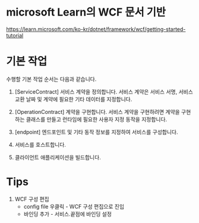 # microsoft Learn의 WCF 문서 기반

https://learn.microsoft.com/ko-kr/dotnet/framework/wcf/getting-started-tutorial

# 기본 작업

수행할 기본 작업 순서는 다음과 같습니다.

1. [ServiceContract] 서비스 계약을 정의합니다. 서비스 계약은 서비스 서명, 서비스 교환 날짜 및 계약에 필요한 기타 데이터를 지정합니다.

2. [OperationContract] 계약을 구현합니다. 서비스 계약을 구현하려면 계약을 구현하는 클래스를 만들고 런타임에 필요한 사용자 지정 동작을 지정합니다.

3. [endpoint] 엔드포인트 및 기타 동작 정보를 지정하여 서비스를 구성합니다.

4. 서비스를 호스트합니다.

5. 클라이언트 애플리케이션을 빌드합니다.

# Tips

1. WCF 구성 편집
    - config file 우클릭 - WCF 구성 편집으로 진입
    - 바인딩 추가 - 서비스.끝점에 바인딩 설정

